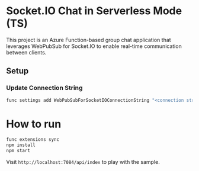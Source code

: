 
# Socket.IO Chat in Serverless Mode (TS)

This project is an Azure Function-based group chat application that leverages WebPubSub for Socket.IO to enable real-time communication between clients.

## Setup

### Update Connection String

```bash
func settings add WebPubSubForSocketIOConnectionString "<connection string>"
```

# How to run

```bash
func extensions sync
npm install
npm start
```

Visit `http://localhost:7084/api/index` to play with the sample.